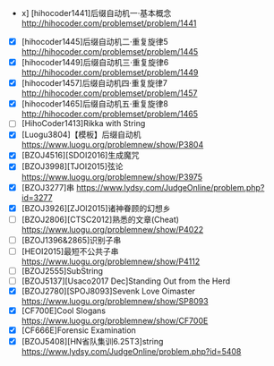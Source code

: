 - x] [hihocoder1441]后缀自动机一·基本概念 http://hihocoder.com/problemset/problem/1441
- [x] [hihocoder1445]后缀自动机二·重复旋律5 http://hihocoder.com/problemset/problem/1445
- [x] [hihocoder1449]后缀自动机三·重复旋律6 http://hihocoder.com/problemset/problem/1449
- [x] [hihocoder1457]后缀自动机四·重复旋律7 http://hihocoder.com/problemset/problem/1457
- [x] [hihocoder1465]后缀自动机五·重复旋律8 http://hihocoder.com/problemset/problem/1465
- [ ] [HihoCoder1413]Rikka with String
- [x] [Luogu3804]【模板】后缀自动机 https://www.luogu.org/problemnew/show/P3804
- [x] [BZOJ4516][SDOI2016]生成魔咒
- [x] [BZOJ3998][TJOI2015]弦论 https://www.luogu.org/problemnew/show/P3975
- [x] [BZOJ3277]串 https://www.lydsy.com/JudgeOnline/problem.php?id=3277
- [x] [BZOJ3926][ZJOI2015]诸神眷顾的幻想乡
- [ ] [BZOJ2806][CTSC2012]熟悉的文章(Cheat) https://www.luogu.org/problemnew/show/P4022
- [ ] [BZOJ1396&2865]识别子串
- [ ] [HEOI2015]最短不公共子串 https://www.luogu.org/problemnew/show/P4112
- [ ] [BZOJ2555]SubString
- [ ] [BZOJ5137][Usaco2017 Dec]Standing Out from the Herd
- [x] [BZOJ2780][SPOJ8093]Sevenk Love Oimaster https://www.luogu.org/problemnew/show/SP8093
- [x] [CF700E]Cool Slogans https://www.luogu.org/problemnew/show/CF700E
- [x] [CF666E]Forensic Examination
- [x] [BZOJ5408][HN省队集训6.25T3]string https://www.lydsy.com/JudgeOnline/problem.php?id=5408
